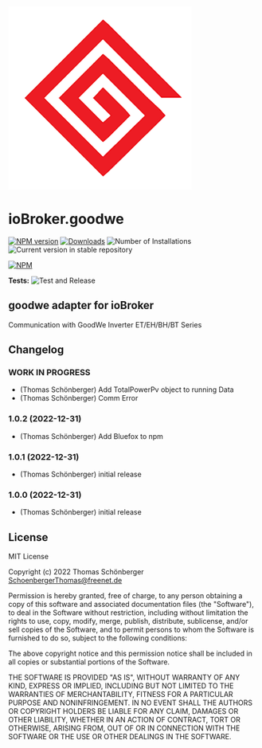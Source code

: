 ![Logo](admin/goodwe.png)
# ioBroker.goodwe

[![NPM version](https://img.shields.io/npm/v/iobroker.goodwe.svg)](https://www.npmjs.com/package/iobroker.goodwe)
[![Downloads](https://img.shields.io/npm/dm/iobroker.goodwe.svg)](https://www.npmjs.com/package/iobroker.goodwe)
![Number of Installations](https://iobroker.live/badges/goodwe-installed.svg)
![Current version in stable repository](https://iobroker.live/badges/goodwe-stable.svg)

[![NPM](https://nodei.co/npm/iobroker.goodwe.png?downloads=true)](https://nodei.co/npm/iobroker.goodwe/)

**Tests:** ![Test and Release](https://github.com/FossyTom/ioBroker.goodwe/workflows/Test%20and%20Release/badge.svg)

## goodwe adapter for ioBroker

Communication with GoodWe Inverter ET/EH/BH/BT Series



## Changelog
<!--
	Placeholder for the next version (at the beginning of the line):
	### **WORK IN PROGRESS**
-->

### **WORK IN PROGRESS**

* (Thomas Schönberger) Add TotalPowerPv object to running Data
* (Thomas Schönberger) Comm Error

### 1.0.2 (2022-12-31)

* (Thomas Schönberger) Add Bluefox to npm

### 1.0.1 (2022-12-31)
* (Thomas Schönberger) initial release

### 1.0.0 (2022-12-31)
* (Thomas Schönberger) initial release

## License
MIT License

Copyright (c) 2022 Thomas Schönberger <SchoenbergerThomas@freenet.de>

Permission is hereby granted, free of charge, to any person obtaining a copy
of this software and associated documentation files (the "Software"), to deal
in the Software without restriction, including without limitation the rights
to use, copy, modify, merge, publish, distribute, sublicense, and/or sell
copies of the Software, and to permit persons to whom the Software is
furnished to do so, subject to the following conditions:

The above copyright notice and this permission notice shall be included in all
copies or substantial portions of the Software.

THE SOFTWARE IS PROVIDED "AS IS", WITHOUT WARRANTY OF ANY KIND, EXPRESS OR
IMPLIED, INCLUDING BUT NOT LIMITED TO THE WARRANTIES OF MERCHANTABILITY,
FITNESS FOR A PARTICULAR PURPOSE AND NONINFRINGEMENT. IN NO EVENT SHALL THE
AUTHORS OR COPYRIGHT HOLDERS BE LIABLE FOR ANY CLAIM, DAMAGES OR OTHER
LIABILITY, WHETHER IN AN ACTION OF CONTRACT, TORT OR OTHERWISE, ARISING FROM,
OUT OF OR IN CONNECTION WITH THE SOFTWARE OR THE USE OR OTHER DEALINGS IN THE
SOFTWARE.